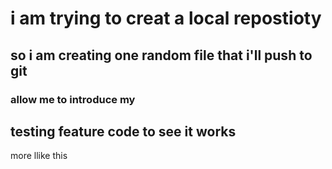 # i am trying to creat a local repostioty
## so i am creating one random file that i'll push to git
### allow me to introduce my 

## testing feature code to see it works
more llike this